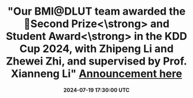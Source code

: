 ---
title: >-
    "Our BMI@DLUT team awarded the <strong>🥈Second Prize<\strong> and <strong>Student Award<\strong> in the KDD Cup 2024, with Zhipeng Li and Zhewei Zhi, and supervised by Prof. Xianneng Li"
    <a href="https://discourse.aicrowd.com/t/announcing-the-winners-of-amazon-kdd-cup-2024/10758" target="_blank">Announcement here<i class="fas fa-angle-double-right"></i></a>
date: 2024-07-19 17:30:00 UTC
---
